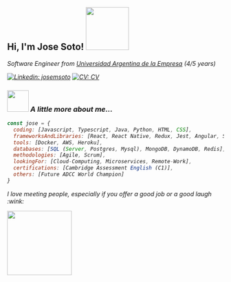 <h2> Hi, I'm Jose Soto! <img src="https://media.giphy.com/media/oDLDbBgf0dkis/giphy.gif" width="100"></h2>
<p><em>Software Engineer from <a href="https://www.uade.edu.ar/">Universidad Argentina de la Empresa</a> (4/5 years)
<!---
</br>Software Engineer at <a href="https://xoolix.com">Xoolix</a><img src="https://media.giphy.com/media/WUlplcMpOCEmTGBtBW/giphy.gif" width="30"> 
</em>--->
</p>

[![Linkedin: josemsoto](https://img.shields.io/badge/-linkedIn-blue)](https://www.linkedin.com/in/jmiguelsoto/)
[![CV: CV](https://img.shields.io/badge/-CV-green)](https://docs.google.com/document/d/1VU64xDwr-yvZbMgVsEIvqKiriaULRNmY_J3oTQYOGfI/edit?usp=sharing)

### <img src="https://media.giphy.com/media/WUlplcMpOCEmTGBtBW/giphy.gif" width="50"> A little more about me...  

```javascript
const jose = {
  coding: [Javascript, Typescript, Java, Python, HTML, CSS],
  frameworksAndLibraries: [React, React Native, Redux, Jest, Angular, Spring, Node, Amplify],
  tools: [Docker, AWS, Heroku],
  databases: [SQL (Server, Postgres, Mysql), MongoDB, DynamoDB, Redis],
  methodologies: [Agile, Scrum],
  lookingFor: [Cloud-Computing, Microservices, Remote-Work],
  certifications: [Cambridge Assessment English (C1)],
  others: [Future ADCC World Champion]
}
```
<p>I love meeting people, especially if you offer a good job or a good laugh :wink:<br></p>
<img src="https://media.giphy.com/media/Z9oFSDmFcc16JXkSeS/giphy.gif" width="150">
